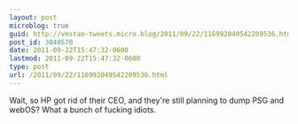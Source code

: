 ```yaml
---
layout: post
microblog: true
guid: http://vmstan-tweets.micro.blog/2011/09/22/116992049542209536.html
post_id: 3040570
date: 2011-09-22T15:47:32-0600
lastmod: 2011-09-22T15:47:32-0600
type: post
url: /2011/09/22/116992049542209536.html
---
```

Wait, so HP got rid of their CEO, and they're still planning to dump PSG and webOS? What a bunch of fucking idiots.
